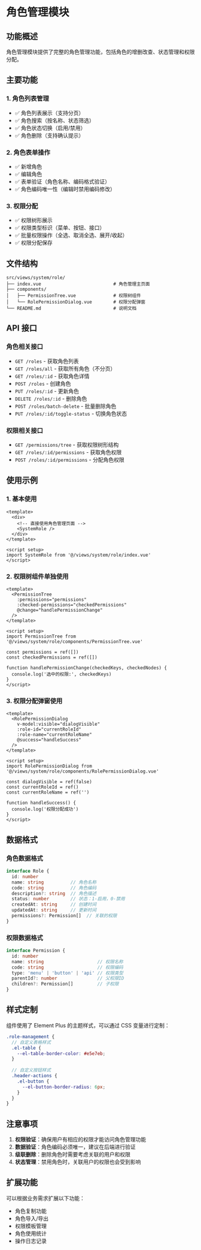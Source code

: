 # 角色管理模块

## 功能概述

角色管理模块提供了完整的角色管理功能，包括角色的增删改查、状态管理和权限分配。

## 主要功能

### 1. 角色列表管理
- ✅ 角色列表展示（支持分页）
- ✅ 角色搜索（按名称、状态筛选）
- ✅ 角色状态切换（启用/禁用）
- ✅ 角色删除（支持确认提示）

### 2. 角色表单操作
- ✅ 新增角色
- ✅ 编辑角色
- ✅ 表单验证（角色名称、编码格式验证）
- ✅ 角色编码唯一性（编辑时禁用编码修改）

### 3. 权限分配
- ✅ 权限树形展示
- ✅ 权限类型标识（菜单、按钮、接口）
- ✅ 批量权限操作（全选、取消全选、展开/收起）
- ✅ 权限分配保存

## 文件结构

```
src/views/system/role/
├── index.vue                           # 角色管理主页面
├── components/
│   ├── PermissionTree.vue              # 权限树组件
│   └── RolePermissionDialog.vue        # 权限分配弹窗
└── README.md                           # 说明文档
```

## API 接口

### 角色相关接口
- `GET /roles` - 获取角色列表
- `GET /roles/all` - 获取所有角色（不分页）
- `GET /roles/:id` - 获取角色详情
- `POST /roles` - 创建角色
- `PUT /roles/:id` - 更新角色
- `DELETE /roles/:id` - 删除角色
- `POST /roles/batch-delete` - 批量删除角色
- `PUT /roles/:id/toggle-status` - 切换角色状态

### 权限相关接口
- `GET /permissions/tree` - 获取权限树形结构
- `GET /roles/:id/permissions` - 获取角色权限
- `POST /roles/:id/permissions` - 分配角色权限

## 使用示例

### 1. 基本使用

```vue
<template>
  <div>
    <!-- 直接使用角色管理页面 -->
    <SystemRole />
  </div>
</template>

<script setup>
import SystemRole from '@/views/system/role/index.vue'
</script>
```

### 2. 权限树组件单独使用

```vue
<template>
  <PermissionTree
    :permissions="permissions"
    :checked-permissions="checkedPermissions"
    @change="handlePermissionChange"
  />
</template>

<script setup>
import PermissionTree from '@/views/system/role/components/PermissionTree.vue'

const permissions = ref([])
const checkedPermissions = ref([])

function handlePermissionChange(checkedKeys, checkedNodes) {
  console.log('选中的权限:', checkedKeys)
}
</script>
```

### 3. 权限分配弹窗使用

```vue
<template>
  <RolePermissionDialog
    v-model:visible="dialogVisible"
    :role-id="currentRoleId"
    :role-name="currentRoleName"
    @success="handleSuccess"
  />
</template>

<script setup>
import RolePermissionDialog from '@/views/system/role/components/RolePermissionDialog.vue'

const dialogVisible = ref(false)
const currentRoleId = ref()
const currentRoleName = ref('')

function handleSuccess() {
  console.log('权限分配成功')
}
</script>
```

## 数据格式

### 角色数据格式

```typescript
interface Role {
  id: number
  name: string          // 角色名称
  code: string          // 角色编码
  description?: string  // 角色描述
  status: number        // 状态：1-启用，0-禁用
  createdAt: string     // 创建时间
  updatedAt: string     // 更新时间
  permissions?: Permission[]  // 关联的权限
}
```

### 权限数据格式

```typescript
interface Permission {
  id: number
  name: string                    // 权限名称
  code: string                    // 权限编码
  type: 'menu' | 'button' | 'api' // 权限类型
  parentId?: number               // 父权限ID
  children?: Permission[]         // 子权限
}
```

## 样式定制

组件使用了 Element Plus 的主题样式，可以通过 CSS 变量进行定制：

```scss
.role-management {
  // 自定义表格样式
  .el-table {
    --el-table-border-color: #e5e7eb;
  }
  
  // 自定义按钮样式
  .header-actions {
    .el-button {
      --el-button-border-radius: 6px;
    }
  }
}
```

## 注意事项

1. **权限验证**：确保用户有相应的权限才能访问角色管理功能
2. **数据验证**：角色编码必须唯一，建议在后端进行验证
3. **级联删除**：删除角色时需要考虑关联的用户和权限
4. **状态管理**：禁用角色时，关联用户的权限也会受到影响

## 扩展功能

可以根据业务需求扩展以下功能：

- 角色复制功能
- 角色导入/导出
- 权限模板管理
- 角色使用统计
- 操作日志记录